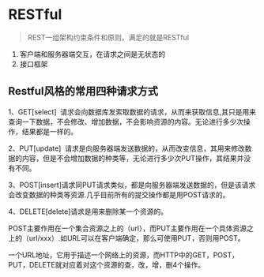 # RESTful 
> REST一组架构约束条件和原则。满足的就是RESTful

1. 客户端和服务器端交互，在请求之间是无状态的
2. 接口框架

## Restful风格的常用四种请求方式

1、GET[select]  请求会向数据库发索取数据的请求，从而来获取信息,其只是用来查询一下数据，不会修改、增加数据，不会影响资源的内容。无论进行多少次操作，结果都是一样的。

2、PUT[update]  请求是向服务器端发送数据的，从而改变信息，其用来修改数据的内容，但是不会增加数据的种类等，无论进行多少次PUT操作，其结果并没有不同。

3、POST[insert]请求同PUT请求类似，都是向服务器端发送数据的，但是该请求会改变数据的种类等资源.几乎目前所有的提交操作都是用POST请求的。

4、DELETE[delete]请求是用来删除某一个资源的。

POST主要作用在一个集合资源之上的（url），而PUT主要作用在一个具体资源之上的（url/xxx）.如URL可以在客户端确定，那么可使用PUT，否则用POST。

一个URL地址，它用于描述一个网络上的资源，而HTTP中的GET，POST，PUT，DELETE就对应着对这个资源的查，改，增，删4个操作。
